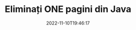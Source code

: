 ---
############################# Static ############################
layout: "auto-gen-merger"
date: 2022-11-10T19:46:17
draft: false
otherformats: ott pdf pps ppsx ppt pptx rtf tex vdx vsdm vsdx vssm vssx vstm vstx vsx

############################# Head ############################
head_title: "Eliminați paginile ONE din Java"
head_description: "Eliminați sau ștergeți o singură pagină sau o colecție de pagini dintr-un fișier ONE din Java inversând ordinea paginilor utilizând API-ul pentru fuziunea documentelor."

############################# Header ############################
title: "Eliminați ONE pagini din Java"
description: "Eliminați paginile ONE cu câteva rânduri de cod Java."
bg_image: "https://cms.admin.containerize.com/templates/aspose/App_Themes/V3/images/bg/header1.png"
bg_overlay: false
button:
    enable: true
    icon: "fas fa-arrow-down"
    label: "Descarcare varianta scurta de prezentare gratuita"
    link: "https://downloads.groupdocs.com/merger/java"

############################# SubMenu ############################
submenu:
    enable: true

    left:
        img_alt: "GroupDocs.Merger for Java"
        image: "https://cms.admin.containerize.com/templates/groupdocs/images/product-logos/90x90-noborder/groupdocs-merger-java.png"
        product: "GroupDocs.Merger"
        platform: "Java"

    middle:
        button:

            # button loop
            - link: "https://apireference.groupdocs.com/merger/java"
              text: "Referință API"

            # button loop
            - link: "https://github.com/groupdocs-merger"
              text: "Exemple de coduri"

            # button loop
            - link: "https://products.groupdocs.app/merger/family"
              text: "Demo live"

            # button loop
            - link: "https://purchase.groupdocs.com/pricing/merger/java"
              text: "Prețuri"

    right:
        link_download: "https://downloads.groupdocs.com/merger"
        link_learn: "https://docs.groupdocs.com/merger/java"
        link_buy: "https://purchase.groupdocs.com"

############################# About ############################
about:
    enable: true
    title: "Despre GroupDocs.Merger for Java API"
    content: |
        [GroupDocs.Merger for Java](/ro/merger/java/) oferă o soluție simplă de îmbinare și împărțire în siguranță între o gamă largă de formate de documente, inclusiv PDF, Microsoft Office (Word, Excel, PowerPoint , OneNote), OpenDocument, HTML, imagini și multe altele în cadrul aplicațiilor Java. Adăugând doar câteva rânduri de cod, efectuați mai multe operații de documente, cum ar fi mutarea, eliminarea, rotirea, schimbarea, extragerea sau modificarea orientării paginilor din documente. API-ul pentru fuziunea documentelor acceptă, de asemenea, previzualizarea paginilor documentului ca imagine pentru a analiza structura documentului, formatarea și conținutul paginii.
        
        GroupDocs.Merger API este o alegere potrivită pentru soluțiile corporative care necesită funcții de eliminare a paginilor de fișiere. Aceste API-uri sunt bine acceptate pe toate sistemele și platformele de operare majore, inclusiv J2SE 7.0 (1.7), J2SE 8.0 (1.8), Java 10.

############################# Steps ############################
steps:
    enable: true
    title_left: "Eliminați paginile de fișiere ONE din Java"
    content_left: |
        [GroupDocs.Merger for Java](/ro/merger/java/) facilitează pentru dezvoltatorii Java să șterge o singură pagină sau mai multe anumite pagini dintr-un ONE fișier prin implementarea câțiva pași simpli.
        
        * Inițializați **RemoveOptions** cu numere de pagină de eliminat.
        * Creați o nouă instanță a **Merger** și treceți calea documentului sursă ca parametru de constructor.
        * Apelați **removePages** și transmiteți obiectul **RemoveOptions**.
        * Apelați **Save** și specificați calea fișierului pentru a salva documentul rezultat.

    title_right: "Cerințe de sistem"
    content_right: |
        API-urile GroupDocs.Merger for Java sunt acceptate pe toate platformele și sistemele de operare majore. Înainte de a executa codul de mai jos, vă rugăm să vă asigurați că aveți următoarele cerințe preliminare instalate pe sistemul dumneavoastră.

        * Sisteme de operare: Microsoft Windows, Linux, MacOS
        * Medii de dezvoltare: NetBeans, IntelliJ IDEA, Eclipse
        * Cadre: J2SE 7.0 (1.7), J2SE 8.0 (1.8), Java 10
        * Descărcați cea mai recentă versiune a GroupDocs.Merger for Java de la [Maven](https://repository.groupdocs.com/webapp/#/artifacts/browse/tree/General/repo/com/groupdocs/groupdocs-merger)
         
    code: |
     {{% merger/additional-styles %}}
     {{< merger/code-merger title="Cum să eliminați pagini de fișiere ONE folosind codul exemplu Java">}}

        ```java    
        // Eliminați pagini de fișiere ONE utilizând API-ul GroupDocs.Merger
        // Inițializați clasa RemoveOptions cu numerele de pagină selectate
        RemoveOptions removeOptions = new RemoveOptions(new int[] { 3, 6 });

        // Instanțiați fuziunea cu documentul introdus ONE
        Merger merger = new Merger("input.one");

        // Apelați metoda removePages și transmiteți-i obiectul RemoveOptions
        merger.removePages(removeOptions);
    
        // Apelați metoda de salvare și treceți calea fișierului dorită pentru a salva documentul de ieșire
        merger.save("output.one");
        ```
     {{< /merger/code-merger >}}

############################# Demos ############################
demos:
    enable: true
    title: "Demo live - Eliminați ONE pagini online"
    content: |
       Eliminați paginile de fișiere ONE chiar acum, vizitând site-ul web [GroupDocs.Merger Live Demos](https://products.groupdocs.app/splitter/remove-pages/one).
       Demo-ul live are următoarele beneficii.
        
############################# About Formats ############################
about_formats:
    enable: true

############################# More Formats ############################
more_formats:
    enable: true
    title: "Eliminați paginile din alte formate de documente"
    content: |
        Java documentează API-ul de fuziune și împărțire pentru formate de fișiere și imagini. Eliminați unele dintre formatele de fișiere populare, așa cum este menționat mai jos.

############################# Back to top ###############################
back_to_top:
    enable: true
---